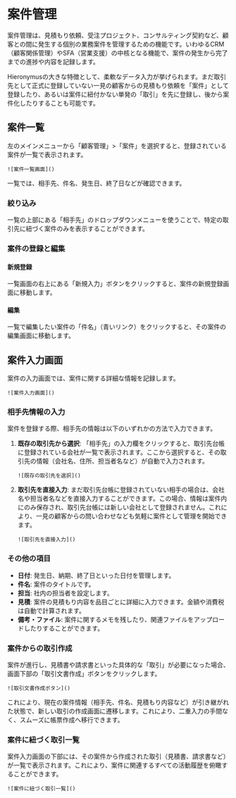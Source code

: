 # 案件管理

案件管理は、見積もり依頼、受注プロジェクト、コンサルティング契約など、顧客との間に発生する個別の業務案件を管理するための機能です。いわゆるCRM（顧客関係管理）やSFA（営業支援）の中核となる機能で、案件の発生から完了までの進捗や内容を記録します。

Hieronymusの大きな特徴として、柔軟なデータ入力が挙げられます。まだ取引先として正式に登録していない一見の顧客からの見積もり依頼を「案件」として登録したり、あるいは案件に紐付かない単発の「取引」を先に登録し、後から案件化したりすることも可能です。

## 案件一覧

左のメインメニューから「顧客管理」>「案件」を選択すると、登録されている案件が一覧で表示されます。

`![案件一覧画面]()`

一覧では、相手先、件名、発生日、終了日などが確認できます。

### 絞り込み

一覧の上部にある「相手先」のドロップダウンメニューを使うことで、特定の取引先に紐づく案件のみを表示することができます。

### 案件の登録と編集

#### 新規登録

一覧画面の右上にある「新規入力」ボタンをクリックすると、案件の新規登録画面に移動します。

#### 編集

一覧で編集したい案件の「件名」（青いリンク）をクリックすると、その案件の編集画面に移動します。

## 案件入力画面

案件の入力画面では、案件に関する詳細な情報を記録します。

`![案件入力画面]()`

### 相手先情報の入力

案件を登録する際、相手先の情報は以下のいずれかの方法で入力できます。

1.  **既存の取引先から選択**: 「相手先」の入力欄をクリックすると、取引先台帳に登録されている会社が一覧で表示されます。ここから選択すると、その取引先の情報（会社名、住所、担当者名など）が自動で入力されます。

    `![既存の取引先を選択]()`

2.  **取引先を直接入力**: まだ取引先台帳に登録されていない相手の場合は、会社名や担当者名などを直接入力することができます。この場合、情報は案件内にのみ保存され、取引先台帳には新しい会社として登録されません。これにより、一見の顧客からの問い合わせなども気軽に案件として管理を開始できます。

    `![取引先を直接入力]()`

### その他の項目

*   **日付**: 発生日、納期、終了日といった日付を管理します。
*   **件名**: 案件のタイトルです。
*   **担当**: 社内の担当者を設定します。
*   **見積**: 案件の見積もり内容を品目ごとに詳細に入力できます。金額や消費税は自動で計算されます。
*   **備考・ファイル**: 案件に関するメモを残したり、関連ファイルをアップロードしたりすることができます。

### 案件からの取引作成

案件が進行し、見積書や請求書といった具体的な「取引」が必要になった場合、画面下部の「取引文書作成」ボタンをクリックします。

`![取引文書作成ボタン]()`

これにより、現在の案件情報（相手先、件名、見積もり内容など）が引き継がれた状態で、新しい取引の作成画面に遷移します。これにより、二重入力の手間なく、スムーズに帳票作成へ移行できます。

### 案件に紐づく取引一覧

案件入力画面の下部には、その案件から作成された取引（見積書、請求書など）が一覧で表示されます。これにより、案件に関連するすべての活動履歴を俯瞰することができます。

`![案件に紐づく取引一覧]()`
